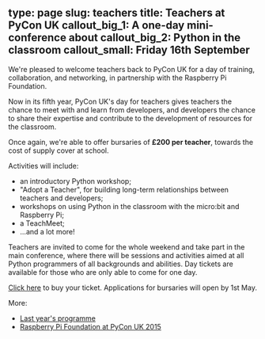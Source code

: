type: page
slug: teachers
title: Teachers at PyCon UK
callout_big_1: A one-day mini-conference about
callout_big_2: Python in the classroom
callout_small: Friday 16th September
---

We're pleased to welcome teachers back to PyCon UK for a day of training,
collaboration, and networking, in partnership with the Raspberry Pi Foundation.

Now in its fifth year, PyCon UK's day for teachers gives teachers the chance to
meet with and learn from developers, and developers the chance to share their
expertise and contribute to the development of resources for the classroom.

Once again, we're able to offer bursaries of **£200 per teacher**, towards the
cost of supply cover at school.

Activities will include:

 * an introductory Python workshop;
 * "Adopt a Teacher", for building long-term relationships between teachers and
   developers;
 * workshops on using Python in the classroom with the micro:bit and Raspberry
   Pi;
 * a TeachMeet;
 * ...and a lot more!

Teachers are invited to come for the whole weekend and take part in the main
conference, where there will be sessions and activities aimed at all Python
programmers of all backgrounds and abilities.  Day tickets are available for
those who are only able to come for one day.

[Click here](/tickets/) to buy your ticket.  Applications for bursaries will
open by 1st May.

More:

 * [Last year's programme](http://2015.pyconuk.org/education/#teachers)
 * [Raspberry Pi Foundation at PyCon UK 2015](https://www.raspberrypi.org/blog/kids-teachers-developers-pyconuk-2015/)
